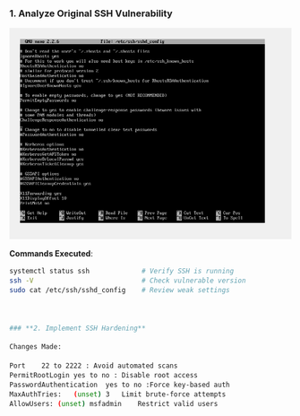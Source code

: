 ### **1. Analyze Original SSH Vulnerability**  

![](./7.png)

**Commands Executed**:  
```bash
systemctl status ssh             # Verify SSH is running  
ssh -V                           # Check vulnerable version  
sudo cat /etc/ssh/sshd_config    # Review weak settings



### **2. Implement SSH Hardening**

Changes Made:

Port	22 to 2222 : Avoid automated scans
PermitRootLogin	yes	to no : Disable root access
PasswordAuthentication	yes	to no :Force key-based auth
MaxAuthTries:	(unset)	3	Limit brute-force attempts
AllowUsers:	(unset)	msfadmin	Restrict valid users
